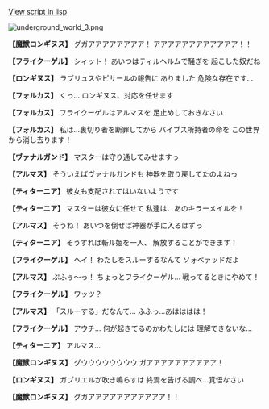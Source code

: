 [View script in lisp](../scripts/101202021.txt)

![underground_world_3.png](../images/backgrounds/underground_world_3.png)

**【魔獣ロンギヌス】**
グガアアアアアアアア！
アアアアアアアアアアアア！！

**【フライクーゲル】**
シィット！
あいつはティルヘルムで騒ぎを
起こした奴だね

**【ロンギヌス】**
ラブリュスやピサールの報告に
ありました
危険な存在です…

**【フォルカス】**
くっ…
ロンギヌス、対応を任せます

**【フォルカス】**
フライクーゲルはアルマスを
足止めしておきなさい

**【フォルカス】**
私は…裏切り者を断罪してから
バイブス所持者の命を
この世界から消し去ります！

**【ヴァナルガンド】**
マスターは守り通してみせますっ

**【アルマス】**
そういえばヴァナルガンドも
神器を取り戻してたのよねっ

**【ティターニア】**
彼女も支配されてはいないようです

**【ティターニア】**
マスターは彼女に任せて
私達は、あのキラーメイルを！

**【アルマス】**
そうね！
あいつを倒せば神器が手に入るはずっ

**【ティターニア】**
そうすれば斬ル姫を一人、
解放することができます！

**【フライクーゲル】**
ヘイ！
わたしをスルーするなんて
ソォベァッドだよ

**【アルマス】**
ぷふぅ～っ！
ちょっとフライクーゲル…
戦ってるときにやめて！

**【フライクーゲル】**
ワッツ？

**【アルマス】**
「スルーする」だなんて…
ふふっ…あはははは！

**【フライクーゲル】**
アウチ…
何が起きてるのかわたしには
理解できないな…

**【ティターニア】**
アルマス…

**【魔獣ロンギヌス】**
グウウウウウウウウ
ガアアアアアアアアアア！

**【ロンギヌス】**
ガブリエルが吹き鳴らすは
終焉を告げる調べ…覚悟なさい

**【魔獣ロンギヌス】**
グガアアアアアアアアアアア！！